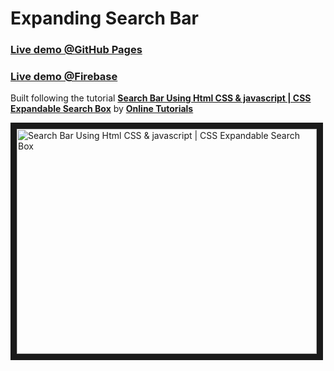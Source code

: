 # Expanding Search Bar

### [Live demo @GitHub Pages](https://olaf-wilkosz.github.io/expanding-search-bar/ 'Expanding Search Bar')

### [Live demo @Firebase](https://ow-expanding-search-bar.firebaseapp.com/ 'Expanding Search Bar')

Built following the tutorial **[Search Bar Using Html CSS & javascript | CSS Expandable Search Box](https://www.youtube.com/watch?v=RctaFustg5w)** by **[Online Tutorials](https://www.youtube.com/channel/UCbwXnUipZsLfUckBPsC7Jog)**

<a href="http://www.youtube.com/watch?feature=player_embedded&v=RctaFustg5w
" target="_blank"><img src="http://img.youtube.com/vi/RctaFustg5w/0.jpg" 
alt="Search Bar Using Html CSS & javascript | CSS Expandable Search Box" width="480" height="360" border="10" /></a>
